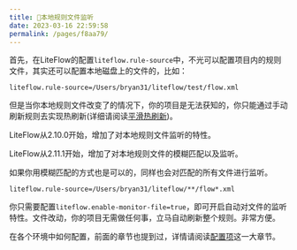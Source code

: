 ```yaml
---
title: 🍌本地规则文件监听
date: 2023-03-16 22:59:58
permalink: /pages/f8aa79/
---
```


首先，在LiteFlow的配置`liteflow.rule-source`中，不光可以配置项目内的规则文件，其实还可以配置本地磁盘上的文件的，比如：

```properties
liteflow.rule-source=/Users/bryan31/liteflow/test/flow.xml
```

但是当你本地规则文件改变了的情况下，你的项目是无法获知的，你只能通过手动刷新规则去实现热刷新(详细请阅读[平滑热刷新](/pages/204d71/))。

LiteFlow从2.10.0开始，增加了对本地规则文件监听的特性。

LiteFlow从2.11.1开始，增加了对本地规则文件的模糊匹配以及监听。

如果你用模糊匹配的方式也是可以的，同样也会对匹配的所有文件进行监听。

```properties
liteflow.rule-source=/Users/bryan31/liteflow/**/flow*.xml
```


你只需要配置`liteflow.enable-monitor-file=true`，即可开启自动对文件的监听特性。文件改动，你的项目无需做任何事，立马自动刷新整个规则。非常方便。

在各个环境中如何配置，前面的章节也提到过，详情请阅读[配置项](/pages/b70ec8/)这一大章节。